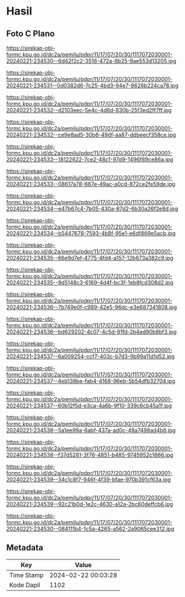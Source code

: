 # Hasil

## Foto C Plano

https://sirekap-obj-formc.kpu.go.id/dc2a/pemilu/pdpr/11/17/07/20/30/1117072030001-20240221-234530--6d42f2c2-3516-472a-8b25-8ae553d13205.jpg

https://sirekap-obj-formc.kpu.go.id/dc2a/pemilu/pdpr/11/17/07/20/30/1117072030001-20240221-234531--0d0382d6-7c25-4bd3-94e7-8626b224ca78.jpg

https://sirekap-obj-formc.kpu.go.id/dc2a/pemilu/pdpr/11/17/07/20/30/1117072030001-20240221-234532--d2103eec-5e4c-4d6d-830b-25f3ed2ff7ff.jpg

https://sirekap-obj-formc.kpu.go.id/dc2a/pemilu/pdpr/11/17/07/20/30/1117072030001-20240221-234532--ce9e8ad5-30b6-49df-aa87-ddbeecf358ce.jpg

https://sirekap-obj-formc.kpu.go.id/dc2a/pemilu/pdpr/11/17/07/20/30/1117072030001-20240221-234533--18122622-7ce2-48c1-97d9-1496f89ce86a.jpg

https://sirekap-obj-formc.kpu.go.id/dc2a/pemilu/pdpr/11/17/07/20/30/1117072030001-20240221-234533--08617a78-667e-49ac-a0cd-872ce2fe59de.jpg

https://sirekap-obj-formc.kpu.go.id/dc2a/pemilu/pdpr/11/17/07/20/30/1117072030001-20240221-234534--e47b67c4-7b05-430a-87d2-6b30a26f2e8d.jpg

https://sirekap-obj-formc.kpu.go.id/dc2a/pemilu/pdpr/11/17/07/20/30/1117072030001-20240221-234534--b5447678-7593-4b8f-95e1-e6df869e5acb.jpg

https://sirekap-obj-formc.kpu.go.id/dc2a/pemilu/pdpr/11/17/07/20/30/1117072030001-20240221-234535--66e9d7ef-4775-4fd4-a157-12b673a382c9.jpg

https://sirekap-obj-formc.kpu.go.id/dc2a/pemilu/pdpr/11/17/07/20/30/1117072030001-20240221-234535--9d5148c3-6169-4d4f-bc3f-1eb8fcd308d2.jpg

https://sirekap-obj-formc.kpu.go.id/dc2a/pemilu/pdpr/11/17/07/20/30/1117072030001-20240221-234536--7b749e0f-c989-42e5-96dc-e3e687341808.jpg

https://sirekap-obj-formc.kpu.go.id/dc2a/pemilu/pdpr/11/17/07/20/30/1117072030001-20240221-234536--bd629202-4c07-4c5d-91fd-2b4ad90b8bf3.jpg

https://sirekap-obj-formc.kpu.go.id/dc2a/pemilu/pdpr/11/17/07/20/30/1117072030001-20240221-234537--6a009254-ccf7-403c-b7d3-9b99a11d1d52.jpg

https://sirekap-obj-formc.kpu.go.id/dc2a/pemilu/pdpr/11/17/07/20/30/1117072030001-20240221-234537--4eb138be-fab4-4168-96eb-5b54dfb32704.jpg

https://sirekap-obj-formc.kpu.go.id/dc2a/pemilu/pdpr/11/17/07/20/30/1117072030001-20240221-234537--60b12f5d-e3ca-4a6b-9f10-339c6cb45a1f.jpg

https://sirekap-obj-formc.kpu.go.id/dc2a/pemilu/pdpr/11/17/07/20/30/1117072030001-20240221-234538--5a1ee99a-6abf-437a-ad0c-48a7498ad4b6.jpg

https://sirekap-obj-formc.kpu.go.id/dc2a/pemilu/pdpr/11/17/07/20/30/1117072030001-20240221-234538--f37d5281-3f76-4851-b485-9745952c1866.jpg

https://sirekap-obj-formc.kpu.go.id/dc2a/pemilu/pdpr/11/17/07/20/30/1117072030001-20240221-234539--34c1c8f7-946f-4f39-bfae-970b391cf63a.jpg

https://sirekap-obj-formc.kpu.go.id/dc2a/pemilu/pdpr/11/17/07/20/30/1117072030001-20240221-234539--92c21b0d-1e2c-4630-a12a-2bc60deffcb6.jpg

https://sirekap-obj-formc.kpu.go.id/dc2a/pemilu/pdpr/11/17/07/20/30/1117072030001-20240221-234530--084111b4-1c5a-4265-a562-2a9065cee312.jpg


## Metadata

| Key        | Value               |
| ---------- | ------------------- |
| Time Stamp | 2024-02-22 00:03:28 |
| Kode Dapil | 1102                |




